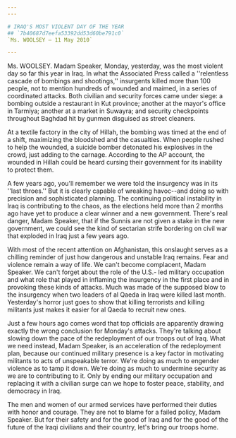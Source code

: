 ```yaml
---
---

# IRAQ'S MOST VIOLENT DAY OF THE YEAR
## `7b40687d7eefa53392dd53d60be791c0`
`Ms. WOOLSEY — 11 May 2010`

---
```



Ms. WOOLSEY. Madam Speaker, Monday, yesterday, was the most violent 
day so far this year in Iraq. In what the Associated Press called a 
''relentless cascade of bombings and shootings,'' insurgents killed 
more than 100 people, not to mention hundreds of wounded and maimed, in 
a series of coordinated attacks. Both civilian and security forces came 
under siege: a bombing outside a restaurant in Kut province; another at 
the mayor's office in Tarmiya; another at a market in Suwayra; and 
security checkpoints throughout Baghdad hit by gunmen disguised as 
street cleaners.

At a textile factory in the city of Hillah, the bombing was timed at 
the end of a shift, maximizing the bloodshed and the casualties. When 
people rushed to help the wounded, a suicide bomber detonated his 
explosives in the crowd, just adding to the carnage. According to the 
AP account, the wounded in Hillah could be heard cursing their 
government for its inability to protect them.

A few years ago, you'll remember we were told the insurgency was in 
its ''last throes.'' But it is clearly capable of wreaking havoc--and 
doing so with precision and sophisticated planning. The continuing 
political instability in Iraq is contributing to the chaos, as the 
elections held more than 2 months ago have yet to produce a clear 
winner and a new government. There's real danger, Madam Speaker, that 
if the Sunnis are not given a stake in the new government, we could see 
the kind of sectarian strife bordering on civil war that exploded in 
Iraq just a few years ago.

With most of the recent attention on Afghanistan, this onslaught 
serves as a chilling reminder of just how dangerous and unstable Iraq 
remains. Fear and violence remain a way of life. We can't become 
complacent, Madam Speaker. We can't forget about the role of the U.S.-
led military occupation and what role that played in inflaming the 
insurgency in the first place and in provoking these kinds of attacks. 
Much was made of the supposed blow to the insurgency when two leaders 
of al Qaeda in Iraq were killed last month. Yesterday's horror just 
goes to show that killing terrorists and killing militants just makes 
it easier for al Qaeda to recruit new ones.

Just a few hours ago comes word that top officials are apparently 
drawing exactly the wrong conclusion for Monday's attacks. They're 
talking about slowing down the pace of the redeployment of our troops 
out of Iraq. What we need instead, Madam Speaker, is an acceleration of 
the redeployment plan, because our continued military presence is a key 
factor in motivating militants to acts of unspeakable terror. We're 
doing as much to engender violence as to tamp it down. We're doing as 
much to undermine security as we are to contributing to it. Only by 
ending our military occupation and replacing it with a civilian surge 
can we hope to foster peace, stability, and democracy in Iraq.

The men and women of our armed services have performed their duties 
with honor and courage. They are not to blame for a failed policy, 
Madam Speaker. But for their safety and for the good of Iraq and for 
the good of the future of the Iraqi civilians and their country, let's 
bring our troops home.
